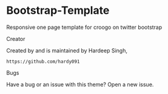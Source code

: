 # Bootstrap-Template
Responsive one page template for croogo on twitter bootstrap 

Creator

Created by and is maintained by Hardeep Singh,

    https://github.com/hardy091

Bugs

Have a bug or an issue with this theme? Open a new issue.
